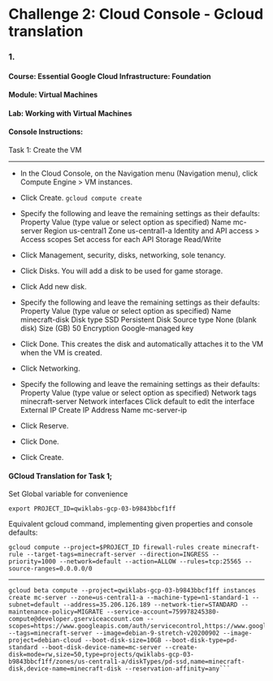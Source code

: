# Challenge 2: Cloud Console - Gcloud translation

### 1. 
#### Course: Essential Google Cloud Infrastructure: Foundation
#### Module: Virtual Machines
#### Lab: Working with Virtual Machines
#### Console Instructions:

Task 1: Create the VM 
****

- In the Cloud Console, on the Navigation menu (Navigation menu), click Compute Engine > VM instances.
- Click Create. `gcloud compute create`
- Specify the following and leave the remaining settings as their defaults:
Property	Value (type value or select option as specified)
Name	mc-server
Region	us-central1
Zone	us-central1-a
Identity and API access > Access scopes	Set access for each API
Storage	Read/Write
- Click Management, security, disks, networking, sole tenancy.
- Click Disks. You will add a disk to be used for game storage.
- Click Add new disk.
- Specify the following and leave the remaining settings as their defaults:
Property	Value (type value or select option as specified)
Name	minecraft-disk
Disk type	SSD Persistent Disk
Source type	None (blank disk)
Size (GB)	50
Encryption	Google-managed key
- Click Done. This creates the disk and automatically attaches it to the VM when the VM is created.
- Click Networking.
- Specify the following and leave the remaining settings as their defaults:
Property	Value (type value or select option as specified)
Network tags	minecraft-server
Network interfaces	Click default to edit the interface
External IP	Create IP Address
Name	mc-server-ip
- Click Reserve.

- Click Done.

- Click Create.

#### GCloud Translation for Task 1;

Set Global variable for convenience
```
export PROJECT_ID=qwiklabs-gcp-03-b9843bbcf1ff
```

Equivalent gcloud command, implementing given properties and console defaults:
```
gcloud compute --project=$PROJECT_ID firewall-rules create minecraft-rule --target-tags=minecraft-server --direction=INGRESS --priority=1000 --network=default --action=ALLOW --rules=tcp:25565 --source-ranges=0.0.0.0/0 

```

****

```
gcloud beta compute --project=qwiklabs-gcp-03-b9843bbcf1ff instances create mc-server --zone=us-central1-a --machine-type=n1-standard-1 --subnet=default --address=35.206.126.189 --network-tier=STANDARD --maintenance-policy=MIGRATE --service-account=759978245380-compute@developer.gserviceaccount.com --scopes=https://www.googleapis.com/auth/servicecontrol,https://www.googleapis.com/auth/service.management.readonly,https://www.googleapis.com/auth/logging.write,https://www.googleapis.com/auth/monitoring.write,https://www.googleapis.com/auth/trace.append,https://www.googleapis.com/auth/devstorage.read_write --tags=minecraft-server --image=debian-9-stretch-v20200902 --image-project=debian-cloud --boot-disk-size=10GB --boot-disk-type=pd-standard --boot-disk-device-name=mc-server --create-disk=mode=rw,size=50,type=projects/qwiklabs-gcp-03-b9843bbcf1ff/zones/us-central1-a/diskTypes/pd-ssd,name=minecraft-disk,device-name=minecraft-disk --reservation-affinity=any```
